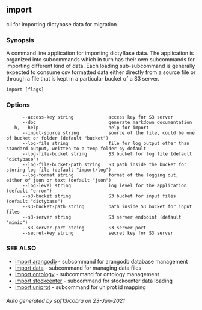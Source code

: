 ## import

cli for importing dictybase data for migration

### Synopsis

A command line application for importing dictyBase data.
The application is organized into subcommands which in turn has their
own subcommands for importing different kind of data. Each loading sub-subcommand
is generally expected to consume csv formatted data either directly from a source file
or through a file that is kept in a particular bucket of a S3 server.

```
import [flags]
```

### Options

```
      --access-key string             access key for S3 server
      --doc                           generate markdown documentation
  -h, --help                          help for import
      --input-source string           source of the file, could be one of bucket or folder (default "bucket")
      --log-file string               file for log output other than standard output, written to a temp folder by default
      --log-file-bucket string        S3 bucket for log file (default "dictybase")
      --log-file-bucket-path string   S3 path inside the bucket for storing log file (default "import/log")
      --log-format string             format of the logging out, either of json or text (default "json")
      --log-level string              log level for the application (default "error")
      --s3-bucket string              S3 bucket for input files (default "dictybase")
      --s3-bucket-path string         path inside S3 bucket for input files
      --s3-server string              S3 server endpoint (default "minio")
      --s3-server-port string         S3 server port
      --secret-key string             secret key for S3 server
```

### SEE ALSO

* [import arangodb](import_arangodb.md)	 - subcommand for arangodb database management
* [import data](import_data.md)	 - subcommand for managing data files
* [import ontology](import_ontology.md)	 - subcommand for ontology management
* [import stockcenter](import_stockcenter.md)	 - subcommand for stockcenter data loading
* [import uniprot](import_uniprot.md)	 - subcommand for uniprot id mapping

###### Auto generated by spf13/cobra on 23-Jun-2021
